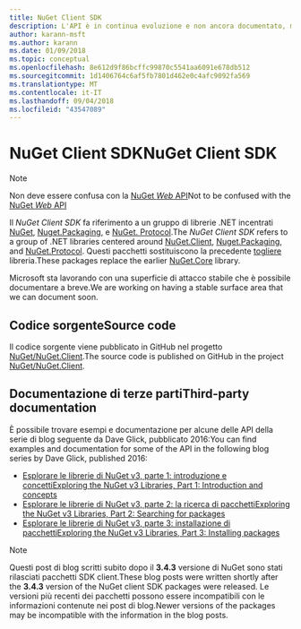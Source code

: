 ```yaml
---
title: NuGet Client SDK
description: L'API è in continua evoluzione e non ancora documentato, ma gli esempi sono disponibili nel blog di Dave Glick.
author: karann-msft
ms.author: karann
ms.date: 01/09/2018
ms.topic: conceptual
ms.openlocfilehash: 8e612d9f86bcffc99870c5541aa6091e678db512
ms.sourcegitcommit: 1d1406764c6af5fb7801d462e0c4afc9092fa569
ms.translationtype: MT
ms.contentlocale: it-IT
ms.lasthandoff: 09/04/2018
ms.locfileid: "43547089"
---
```

# <a name="nuget-client-sdk"></a><span data-ttu-id="48c6b-103">NuGet Client SDK</span><span class="sxs-lookup"><span data-stu-id="48c6b-103">NuGet Client SDK</span></span>

> [!Note]
> <span data-ttu-id="48c6b-104">Non deve essere confusa con la [NuGet *Web* API](https://docs.microsoft.com/en-us/nuget/api/overview)</span><span class="sxs-lookup"><span data-stu-id="48c6b-104">Not to be confused with the [NuGet *Web* API](https://docs.microsoft.com/en-us/nuget/api/overview)</span></span>

<span data-ttu-id="48c6b-105">Il *NuGet Client SDK* fa riferimento a un gruppo di librerie .NET incentrati [NuGet](https://www.nuget.org/packages/NuGet.Client), [Nuget.Packaging](https://www.nuget.org/packages/NuGet.Packaging), e [NuGet. Protocol](https://www.nuget.org/packages/NuGet.Protocol).</span><span class="sxs-lookup"><span data-stu-id="48c6b-105">The *NuGet Client SDK* refers to a group of .NET libraries centered around [NuGet.Client](https://www.nuget.org/packages/NuGet.Client), [Nuget.Packaging](https://www.nuget.org/packages/NuGet.Packaging), and [NuGet.Protocol](https://www.nuget.org/packages/NuGet.Protocol).</span></span> <span data-ttu-id="48c6b-106">Questi pacchetti sostituiscono la precedente [togliere](https://www.nuget.org/packages/NuGet.Core/) libreria.</span><span class="sxs-lookup"><span data-stu-id="48c6b-106">These packages replace the earlier [NuGet.Core](https://www.nuget.org/packages/NuGet.Core/) library.</span></span>

<span data-ttu-id="48c6b-107">Microsoft sta lavorando con una superficie di attacco stabile che è possibile documentare a breve.</span><span class="sxs-lookup"><span data-stu-id="48c6b-107">We are working on having a stable surface area that we can document soon.</span></span>

## <a name="source-code"></a><span data-ttu-id="48c6b-108">Codice sorgente</span><span class="sxs-lookup"><span data-stu-id="48c6b-108">Source code</span></span>

<span data-ttu-id="48c6b-109">Il codice sorgente viene pubblicato in GitHub nel progetto [NuGet/NuGet.Client](https://github.com/NuGet/NuGet.Client).</span><span class="sxs-lookup"><span data-stu-id="48c6b-109">The source code is published on GitHub in the project [NuGet/NuGet.Client](https://github.com/NuGet/NuGet.Client).</span></span>

## <a name="third-party-documentation"></a><span data-ttu-id="48c6b-110">Documentazione di terze parti</span><span class="sxs-lookup"><span data-stu-id="48c6b-110">Third-party documentation</span></span>

<span data-ttu-id="48c6b-111">È possibile trovare esempi e documentazione per alcune delle API della serie di blog seguente da Dave Glick, pubblicato 2016:</span><span class="sxs-lookup"><span data-stu-id="48c6b-111">You can find examples and documentation for some of the API in the following blog series by Dave Glick, published 2016:</span></span>

- [<span data-ttu-id="48c6b-112">Esplorare le librerie di NuGet v3, parte 1: introduzione e concetti</span><span class="sxs-lookup"><span data-stu-id="48c6b-112">Exploring the NuGet v3 Libraries, Part 1: Introduction and concepts</span></span>](http://daveaglick.com/posts/exploring-the-nuget-v3-libraries-part-1)
- [<span data-ttu-id="48c6b-113">Esplorare le librerie di NuGet v3, parte 2: la ricerca di pacchetti</span><span class="sxs-lookup"><span data-stu-id="48c6b-113">Exploring the NuGet v3 Libraries, Part 2: Searching for packages</span></span>](http://daveaglick.com/posts/exploring-the-nuget-v3-libraries-part-2)
- [<span data-ttu-id="48c6b-114">Esplorare le librerie di NuGet v3, parte 3: installazione di pacchetti</span><span class="sxs-lookup"><span data-stu-id="48c6b-114">Exploring the NuGet v3 Libraries, Part 3: Installing packages</span></span>](http://daveaglick.com/posts/exploring-the-nuget-v3-libraries-part-3)

> [!Note]
> <span data-ttu-id="48c6b-115">Questi post di blog scritti subito dopo il **3.4.3** versione di NuGet sono stati rilasciati pacchetti SDK client.</span><span class="sxs-lookup"><span data-stu-id="48c6b-115">These blog posts were written shortly after the **3.4.3** version of the NuGet client SDK packages were released.</span></span>
> <span data-ttu-id="48c6b-116">Le versioni più recenti dei pacchetti possono essere incompatibili con le informazioni contenute nei post di blog.</span><span class="sxs-lookup"><span data-stu-id="48c6b-116">Newer versions of the packages may be incompatible with the information in the blog posts.</span></span>
